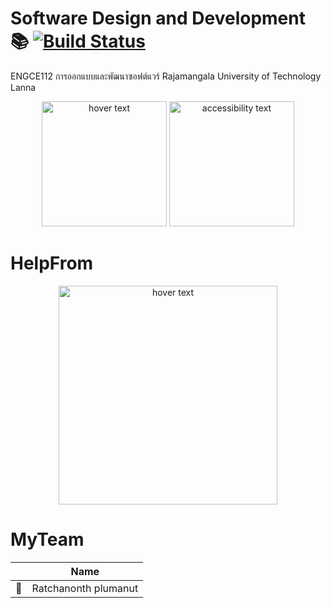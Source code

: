 # Software Design and Development :books: [![Build Status](https://travis-ci.org/{ORG-or-USERNAME}/{REPO-NAME}.png?branch=master)](https://travis-ci.org/{ORG-or-USERNAME}/{REPO-NAME})
ENGCE112 การออกแบบและพัฒนาซอฟต์แวร์ 
Rajamangala University of Technology Lanna
<p align="center">
  <img src="https://cdn.vox-cdn.com/thumbor/FDD76YJZJFPyNUfT3ZBHcnMA0Ec=/43x0:593x367/1200x800/filters:focal(43x0:593x367)/cdn.vox-cdn.com/uploads/chorus_image/image/48667835/dbgxt2rvpd26udoyzcqn.0.0.jpg" width="200" title="hover text">
  <img src="https://encrypted-tbn0.gstatic.com/images?q=tbn:ANd9GcRQtCuASIGFzdfBs9wwyFb6XUWIA9vGpldgEIUxywtviyriM_THzw&s" width="200" alt="accessibility text">
</p>

# HelpFrom
<p align="center">
  <img src="https://i.stack.imgur.com/h9beB.png" width="350" title="hover text">
</p>

# MyTeam
|      | Name               |
|------|--------------------|
|:gem: |Ratchanonth plumanut|
